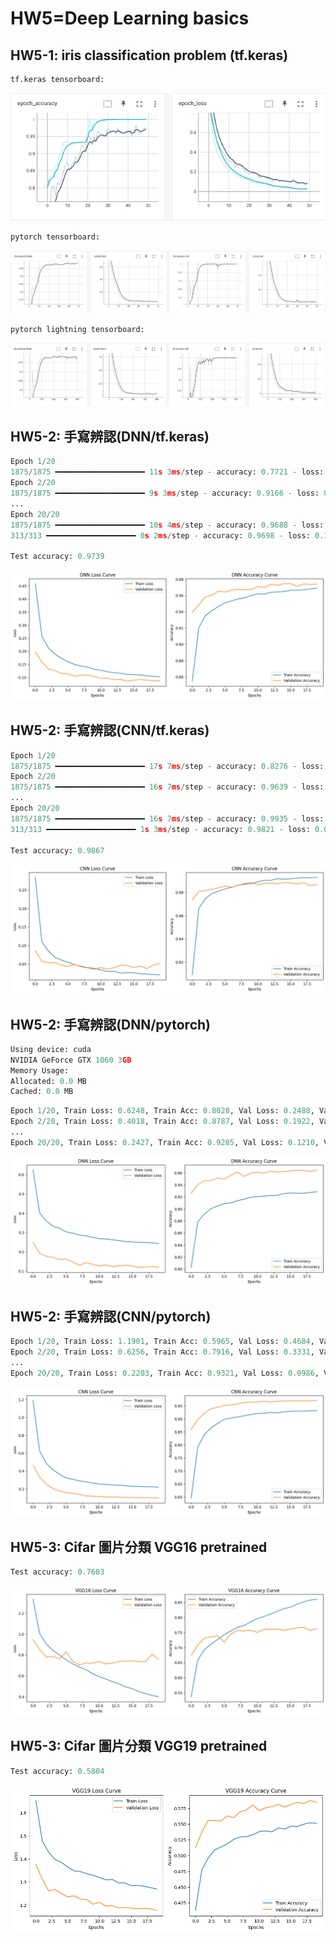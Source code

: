 # HW5=Deep Learning basics  

## HW5-1: iris classification problem (tf.keras)  
```python
tf.keras tensorboard:
```
![alt text](docs/iristf.png)  
```python
pytorch tensorboard:
```
![alt text](docs/irispy.png)  
```python
pytorch lightning tensorboard:
```
![alt text](docs/irispyn.png)  

## HW5-2: 手寫辨認(DNN/tf.keras)  
```python
Epoch 1/20
1875/1875 ━━━━━━━━━━━━━━━━━━━━ 11s 3ms/step - accuracy: 0.7721 - loss: 0.6996 - val_accuracy: 0.9389 - val_loss: 0.1984
Epoch 2/20
1875/1875 ━━━━━━━━━━━━━━━━━━━━ 9s 3ms/step - accuracy: 0.9166 - loss: 0.2707 - val_accuracy: 0.9488 - val_loss: 0.1591
...
Epoch 20/20
1875/1875 ━━━━━━━━━━━━━━━━━━━━ 10s 4ms/step - accuracy: 0.9688 - loss: 0.1024 - val_accuracy: 0.9739 - val_loss: 0.0866
313/313 ━━━━━━━━━━━━━━━━━━━━ 0s 2ms/step - accuracy: 0.9698 - loss: 0.1017

Test accuracy: 0.9739
```
![alt text](docs/tfdnn.png)  

## HW5-2: 手寫辨認(CNN/tf.keras) 
```python
Epoch 1/20
1875/1875 ━━━━━━━━━━━━━━━━━━━━ 17s 7ms/step - accuracy: 0.8276 - loss: 0.5258 - val_accuracy: 0.9737 - val_loss: 0.0863
Epoch 2/20
1875/1875 ━━━━━━━━━━━━━━━━━━━━ 16s 7ms/step - accuracy: 0.9639 - loss: 0.1179 - val_accuracy: 0.9808 - val_loss: 0.0573
...
Epoch 20/20
1875/1875 ━━━━━━━━━━━━━━━━━━━━ 16s 7ms/step - accuracy: 0.9935 - loss: 0.0192 - val_accuracy: 0.9867 - val_loss: 0.0515
313/313 ━━━━━━━━━━━━━━━━━━━━ 1s 3ms/step - accuracy: 0.9821 - loss: 0.0693  

Test accuracy: 0.9867
```
![alt text](docs/tfcnn.png)  

## HW5-2: 手寫辨認(DNN/pytorch) 
```python
Using device: cuda
NVIDIA GeForce GTX 1060 3GB
Memory Usage:
Allocated: 0.0 MB
Cached: 0.0 MB
```

```python
Epoch 1/20, Train Loss: 0.6248, Train Acc: 0.8028, Val Loss: 0.2488, Val Acc: 0.9259
Epoch 2/20, Train Loss: 0.4018, Train Acc: 0.8787, Val Loss: 0.1922, Val Acc: 0.9404
...
Epoch 20/20, Train Loss: 0.2427, Train Acc: 0.9285, Val Loss: 0.1210, Val Acc: 0.9651
```
![alt text](docs/pytorchdnn.png)  

## HW5-2: 手寫辨認(CNN/pytorch) 
```python
Epoch 1/20, Train Loss: 1.1901, Train Acc: 0.5965, Val Loss: 0.4684, Val Acc: 0.8589
Epoch 2/20, Train Loss: 0.6256, Train Acc: 0.7916, Val Loss: 0.3331, Val Acc: 0.8986
...
Epoch 20/20, Train Loss: 0.2203, Train Acc: 0.9321, Val Loss: 0.0986, Val Acc: 0.9707
```
![alt text](docs/pytorchcnn.png)  

## HW5-3: Cifar 圖片分類 VGG16 pretrained  
```python
Test accuracy: 0.7603
```
![alt text](docs/vgg16.png)  
## HW5-3: Cifar 圖片分類 VGG19 pretrained  
```python
Test accuracy: 0.5804
```
![alt text](docs/vgg19.png)
